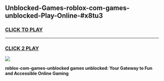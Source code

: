 
## Unblocked-Games-roblox-com-games-unblocked-Play-Online-#x8tu3
<h3>
<a href="https://premium.freeplayer.one?title=roblox-com-games-unblocked&ref=27F">CLICK TO PLAY</a></h3>
<hr>

<h3>
<a href="https://premium.freeplayer.one?title=roblox-com-games-unblocked&ref=27F">CLICK 2 PLAY</a>
  
</h3>

<a href="https://premium.freeplayer.one?title=roblox-com-games-unblocked&ref=27F"><img src="https://clearcache.store/games.png"></a>


**roblox-com-games-unblocked games unblocked: Your Gateway to Fun and Accessible Online Gaming**
